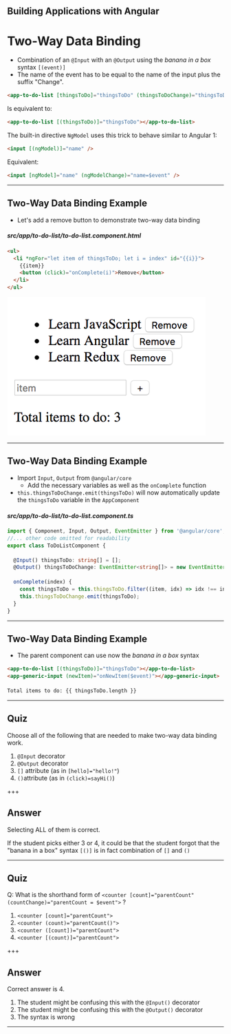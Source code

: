 <!-- .slide: data-background="../images/title-slide.jpg" -->
<!-- .slide: id="two-way-data-binding" -->
## Building Applications with Angular

# Two-Way Data Binding

- Combination of an `@Input` with an `@Output` using the *banana in a box* syntax `[(event)]`
- The name of the event has to be equal to the name of the input plus the suffix "Change".

```html
<app-to-do-list [thingsToDo]="thingsToDo" (thingsToDoChange)="thingsToDo=$event"></app-to-do-list>
```

Is equivalent to:

```html
<app-to-do-list [(thingsToDo)]="thingsToDo"></app-to-do-list>
```

The built-in directive `NgModel` uses this trick to behave similar to Angular 1:

```html
<input [(ngModel)]="name" />
```

Equivalent:

```html
<input [ngModel]="name" (ngModelChange)="name=$event" />
```

---
<!-- .slide: id="two-way-data-binding-example-1" -->
## Two-Way Data Binding Example

- Let's add a remove button to demonstrate two-way data binding

#### _src/app/to-do-list/to-do-list.component.html_
```html
<ul>
  <li *ngFor="let item of thingsToDo; let i = index" id="{{i}}">
    {{item}}
    <button (click)="onComplete(i)">Remove</button>
  </li>
</ul>
```

![Adding a remove Button](../images/two-way-databinding.png)

---
<!-- .slide: id="two-way-data-binding-example-2" -->
## Two-Way Data Binding Example

- Import `Input`, `Output` from `@angular/core`
  - Add the necessary variables as well as the `onComplete` function
- `this.thingsToDoChange.emit(thingsToDo)` will now automatically update the `thingsToDo` variable in the `AppComponent`

#### _src/app/to-do-list/to-do-list.component.ts_
```ts
import { Component, Input, Output, EventEmitter } from '@angular/core';
//... other code omitted for readability
export class ToDoListComponent {

  @Input() thingsToDo: string[] = [];
  @Output() thingsToDoChange: EventEmitter<string[]> = new EventEmitter();
  
  onComplete(index) {
    const thingsToDo = this.thingsToDo.filter((item, idx) => idx !== index);
    this.thingsToDoChange.emit(thingsToDo);
  }
}
```

---
<!-- .slide: id="two-way-data-binding-example-3" -->
## Two-Way Data Binding Example

- The parent component can use now the *banana in a box* syntax

```html
<app-to-do-list [(thingsToDo)]="thingsToDo"></app-to-do-list>
<app-generic-input (newItem)="onNewItem($event)"></app-generic-input>

Total items to do: {{ thingsToDo.length }}
```

---
<!-- .slide: data-background="../images/question-slide.jpg" -->
<!-- .slide: id="two-way-data-binding-quiz-1" -->
## Quiz

Choose all of the following that are needed to make two-way data binding work.

1. `@Input` decorator
2. `@Output` decorator
3. `[]` attribute (as in `[hello]="hello!"`)
4. `()`attribute (as in `(click)=sayHi()`)

+++
<!-- .slide: data-background="../images/answer-slide.jpg" -->
<!-- .slide: id="two-way-data-binding-answer-1" -->
## Answer

Selecting ALL of them is correct.

If the student picks either 3 or 4, it could be that the student forgot that
the "banana in a box" syntax `[()]` is in fact combination of `[]` and `()`

---

<!-- .slide: data-background="../images/question-slide.jpg" -->
<!-- .slide: id="two-way-data-binding-quiz-2" -->
## Quiz

Q: What is the shorthand form of `<counter [count]="parentCount" (countChange)="parentCount = $event">` ?

1. `<counter [count]="parentCount">`
2. `<counter (count)="parentCount()">`
3. `<counter ([count])="parentCount">`
4. `<counter [(count)]="parentCount">`

+++
<!-- .slide: data-background="../images/answer-slide.jpg" -->
<!-- .slide: id="two-way-data-binding-answer-2" -->
## Answer

Correct answer is 4. 

1. The student might be confusing this with the `@Input()` decorator
2. The student might be confusing this with the `@Output()` decorator
3. The syntax is wrong

---